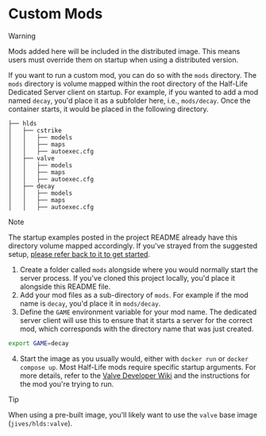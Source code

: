 # Custom Mods

> [!WARNING]  
> Mods added here will be included in the distributed image. This means users must override them on startup when using a distributed version.

If you want to run a custom mod, you can do so with the `mods` directory. The `mods` directory is volume mapped within the root directory of the Half-Life Dedicated Server client on startup. For example, if you wanted to add a mod named `decay`, you'd place it as a subfolder here, i.e., `mods/decay`. Once the container starts, it would be placed in the following directory.

```
├── hlds
│   ├── cstrike
│   │   ├── models
│   │   ├── maps
│   │   ├── autoexec.cfg
│   ├── valve
│   │   ├── models
│   │   ├── maps
│   │   ├── autoexec.cfg
│   ├── decay
│   │   ├── models
│   │   ├── maps
│   │   ├── autoexec.cfg
```

> [!NOTE]  
> The startup examples posted in the project README already have this directory volume mapped accordingly. If you've strayed from the suggested setup, [please refer back to it to get started](../README.md).

1. Create a folder called `mods` alongside where you would normally start the server process. If you've cloned this project locally, you'd place it alongside this README file.
2. Add your mod files as a sub-directory of `mods`. For example if the mod name is `decay`, you'd place it in `mods/decay`.
3. Define the `GAME` environment variable for your mod name. The dedicated server client will use this to ensure that it starts a server for the correct mod, which corresponds with the directory name that was just created.

```bash
export GAME=decay
```

4. Start the image as you usually would, either with `docker run` or `docker compose up`. Most Half-Life mods require specific startup arguments. For more details, refer to the [Valve Developer Wiki](https://developer.valvesoftware.com/wiki/Half-Life_Dedicated_Server) and the instructions for the mod you're trying to run.

> [!TIP]  
> When using a pre-built image, you'll likely want to use the `valve` base image (`jives/hlds:valve`).
